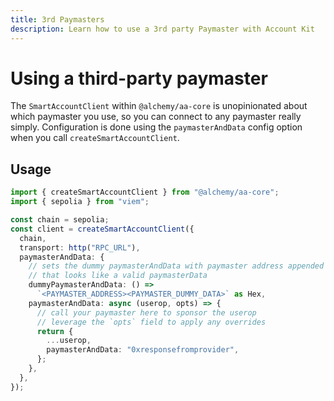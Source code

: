 ```yaml
---
title: 3rd Paymasters
description: Learn how to use a 3rd party Paymaster with Account Kit
---
```



# Using a third-party paymaster

The `SmartAccountClient` within `@alchemy/aa-core` is unopinionated about which paymaster you use, so you can connect to any paymaster really simply. Configuration is done using the `paymasterAndData` config option when you call `createSmartAccountClient`.

## Usage

```ts
import { createSmartAccountClient } from "@alchemy/aa-core";
import { sepolia } from "viem";

const chain = sepolia;
const client = createSmartAccountClient({
  chain,
  transport: http("RPC_URL"),
  paymasterAndData: {
    // sets the dummy paymasterAndData with paymaster address appended with some dummy paymasterData
    // that looks like a valid paymasterData
    dummyPaymasterAndData: () =>
      `<PAYMASTER_ADDRESS><PAYMASTER_DUMMY_DATA>` as Hex,
    paymasterAndData: async (userop, opts) => {
      // call your paymaster here to sponsor the userop
      // leverage the `opts` field to apply any overrides
      return {
        ...userop,
        paymasterAndData: "0xresponsefromprovider",
      };
    },
  },
});
```
